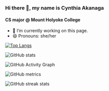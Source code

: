 ### Hi there 👋, my name is Cynthia Akanaga
#### CS major @ Mount Holyoke College


- 🔭 I’m currently working on this page. 
- 😄 Pronouns: she/her 




[![Top Langs](https://github-readme-stats.vercel.app/api/top-langs/?username=cakanaga)](https://github.com/anuraghazra/github-readme-stats)

![GitHub stats](https://github-readme-stats.vercel.app/api?username=cakanaga&show_icons=true)  

![GitHub Activity Graph](https://activity-graph.herokuapp.com/graph?username=cakanaga)  

![GitHub metrics](https://metrics.lecoq.io/cakanaga)  

![GitHub streak stats](https://github-readme-streak-stats.herokuapp.com/?user=cakanaga)  




<!--
- 🔭 I’m currently working on ...
- 🌱 I’m currently learning ...
- 👯 I’m looking to collaborate on projects and hackathons
- 🤔 I’m looking for help with ...
- 💬 Ask me about ...
- 📫 How to reach me: ...
- 😄 Pronouns: ...
- ⚡ Fun fact: ...
-->
